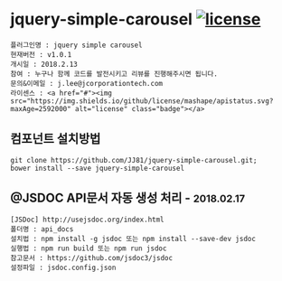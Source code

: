 # jquery-simple-carousel <a href="#"><img src="https://img.shields.io/github/license/mashape/apistatus.svg?maxAge=2592000" alt="license" class="badge"></a>

```
플러그인명 : jquery simple carousel
현재버전 : v1.0.1
개시일 : 2018.2.13
참여 : 누구나 함께 코드를 발전시키고 리뷰를 진행해주시면 됩니다.
문의&이메일 : j.lee@jcorporationtech.com
라이센스 : <a href="#"><img src="https://img.shields.io/github/license/mashape/apistatus.svg?maxAge=2592000" alt="license" class="badge"></a>
```

## 컴포넌트 설치방법
```
git clone https://github.com/JJ81/jquery-simple-carousel.git;
bower install --save jquery-simple-carousel
```


## @JSDOC API문서 자동 생성 처리 - <small>2018.02.17</small>
```
[JSDoc] http://usejsdoc.org/index.html
폴더명 : api_docs
설치법 : npm install -g jsdoc 또는 npm install --save-dev jsdoc
실행법 : npm run build 또는 npm run jsdoc
참고문서 : https://github.com/jsdoc3/jsdoc
설정파일 : jsdoc.config.json
```





